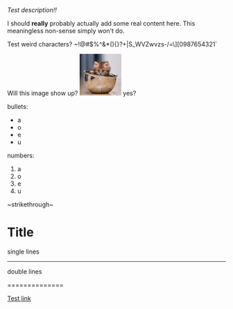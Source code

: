 _Test description!!_

I should **really** probably actually add some real content here. This meaningless non-sense simply won't do.

Test weird characters? ~!@#$%^&*\(\){}?+|S_WVZwvzs-/=\\\]\[0987654321`

Will this image show up? ![Alt text](/example/images/test-thumbnail.png) yes?

bullets:

- a
- o
- e
- u

numbers:

1. a
2. o
3. e
4. u

~strikethrough~

# Title

single lines

--------------

double lines

==============

[Test link](http://jackieandlevi.com/maya)
